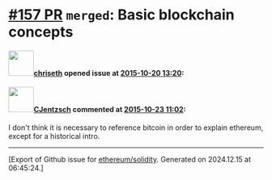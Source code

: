 # [\#157 PR](https://github.com/ethereum/solidity/pull/157) `merged`: Basic blockchain concepts

#### <img src="https://avatars.githubusercontent.com/u/9073706?v=4" width="50">[chriseth](https://github.com/chriseth) opened issue at [2015-10-20 13:20](https://github.com/ethereum/solidity/pull/157):



#### <img src="https://avatars.githubusercontent.com/u/8452011?u=a9131a1bca8fd454a0dc51eb2df7742ec1f8ec85&v=4" width="50">[CJentzsch](https://github.com/CJentzsch) commented at [2015-10-23 11:02](https://github.com/ethereum/solidity/pull/157#issuecomment-150544102):

I don't think it is necessary to reference bitcoin in order to explain ethereum, except for a historical intro.


-------------------------------------------------------------------------------



[Export of Github issue for [ethereum/solidity](https://github.com/ethereum/solidity). Generated on 2024.12.15 at 06:45:24.]
